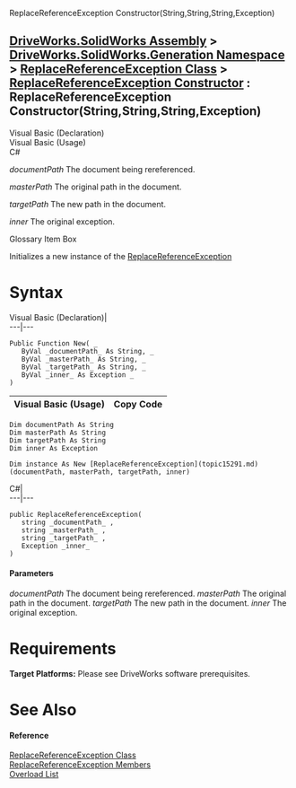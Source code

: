 ReplaceReferenceException Constructor(String,String,String,Exception)   
  
[DriveWorks.SolidWorks Assembly](topic13342.md) > [DriveWorks.SolidWorks.Generation Namespace](topic15094.md) > [ReplaceReferenceException Class](topic15291.md) > [ReplaceReferenceException Constructor](topic15297.md) : ReplaceReferenceException Constructor(String,String,String,Exception)  
---  
  
Visual Basic (Declaration)    
Visual Basic (Usage)    
C# 

_documentPath_
    The document being rereferenced.

_masterPath_
    The original path in the document.

_targetPath_
    The new path in the document.

_inner_
    The original exception.

Glossary Item Box

Initializes a new instance of the [ReplaceReferenceException](topic15291.md)

# Syntax

Visual Basic (Declaration)|   
---|---  
      
    
    Public Function New( _
       ByVal _documentPath_ As String, _
       ByVal _masterPath_ As String, _
       ByVal _targetPath_ As String, _
       ByVal _inner_ As Exception _
    )  
  
Visual Basic (Usage)| Copy Code  
---|---  
      
    
    Dim documentPath As String
    Dim masterPath As String
    Dim targetPath As String
    Dim inner As Exception
     
    Dim instance As New [ReplaceReferenceException](topic15291.md)(documentPath, masterPath, targetPath, inner)  
  
C#|   
---|---  
      
    
    public ReplaceReferenceException( 
       string _documentPath_ ,
       string _masterPath_ ,
       string _targetPath_ ,
       Exception _inner_
    )  
  
#### Parameters

 _documentPath_
    The document being rereferenced.
_masterPath_
    The original path in the document.
_targetPath_
    The new path in the document.
_inner_
    The original exception.

# Requirements

**Target Platforms:** Please see DriveWorks software prerequisites.

# See Also

#### Reference

[ReplaceReferenceException Class](topic15291.md)   
[ReplaceReferenceException Members](topic15292.md)   
[Overload List](topic15297.md)


